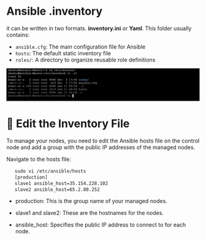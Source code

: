 # Ansible .inventory
 it can be written in two formats. **inventory.ini** or **Yaml**. 
This folder usually contains:

- `ansible.cfg`: The main configuration file for Ansible
- `hosts`: The default static inventory file
- `roles/`: A directory to organize reusable role definitions

![Inventory Screenshot](3.PNG)


# 📝 Edit the Inventory File
To manage your nodes, you need to edit the Ansible hosts file on the control node and add a group with the public IP addresses of the managed nodes.

Navigate to the hosts file:

       sudo vi /etc/ansible/hosts
       [production]
       slave1 ansible_host=35.154.228.102
       slave2 ansible_host=65.2.80.252


* production: This is the group name of your managed nodes.

* slave1 and slave2: These are the hostnames for the nodes.

* ansible_host: Specifies the public IP address to connect to for each node.